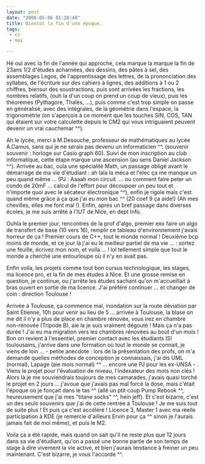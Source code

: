 ```yaml
---
layout: post
date: "2008-05-06 01:20:40"
title: Bientot la fin d'une époque.
tags:
 - cv
 - moi

---
```


Hé oui avec la fin de l'année qui approche, cela marque la marque la fin de 23ans 1/2 d'études acharnées, des dessins, des pâtes à sel, des assemblages Legos, de l'apprentissage des lettres, de la prononciation des syllabes, de l'écriture sur des cahiers à lignes, des additions à 1 ou 2 chiffres, biensur des soustractions, puis sont arrivées les fractions, les nombres relatifs, (ouh la d'un coup on prend un coup de vieux), puis les théorèmes (Pythagore, Thalès, ...), puis comme c'est trop simple on passe en généralisé, avec des intégrales, de la géométrie dans l'espace, la trigonométrie (on s'aperçois à ce moment que les touches SIN, COS, TAN qui étaient sur votre calculette depuis le CM2 qui vous intriguaient peuvent devenir un vrai cauchemar ^^).

Ah le lycée, merci à M.Desouche, professeur de mathématiques au lycée A.Camus, sans qui je ne serais pas devenu un informaticien ^^. (souvenir souvenir : horloge sur Casio graph 60). Suivi de mon inscription au club informatique, cette étape marque une ascension (au sens Daniel Jackson ^^).
Arrivée au bac, oula une spécialité Math, un passage obligé avant le démarrage de ma vie d'étudiant : ah lala la méca et l'elec ça me manque un peu quand même ... (PJ : Aaaah mon circuit .... ou comment faire peter un condo de 20mF ... calcul de l'effort pour découpoer un peu tout et n'importe quoi avec le sécateur électronique ^^), enfin je rigole mais c'est quand même grâce à ça que j'ai eu mon bac ^^ (20 coef 9 ça aide!) (Ah mes chevilles, elles me font mal !). Enfin, après un bref passage dans diverses écoles, je me suis arrêté à l'IUT de Nice, en dept Info.

Ouhla le premier jour, rencontres de la prof d'algo, premier exo faire un algo de transfert de base (10 vers 16), remplir ce tableau d'environnement j'avais horreur de ça ! Premier cours de C++, tout le monde normal ! Deuxième bcp moins de monde, et ce jour là j'ai eu le meilleur partiel de ma vie ... : sortez une feuille, écrivez mon nom, et voila ... ! lol tellement simple que tout le monde a cherché une entourloupe où il n'y en avait pas.

Enfin voila, les projets comme tout bon cursus technologique, les stages, ma licence pro, et la fin de mes études à Nice. Et une grosse remise en question, je continue, ou j'arrête les études sachant qu'on m'accueillait à bras ouvert en sortie de ma licence.
J'ai préféré continuer ... et changer de coin : direction Toulouse !

Arrivée à Toulouse, ça commence mal, inondation sur la route déviation par Saint Étienne, 10h pour venir au lieu de 5 ... arrivée à Toulouse, la blase on me dit il n'y a plus de place en chambre rénovée, vous irez en chambre non-rénovée (Tripode B), aie la je suis vraiment dégouté ! Mais ça n'a pas durée ! J'ai eu ma migration vers les chambres rénovées au bout d'un mois !
Bon on revient à l'essentiel, premier contact avec les étudiants ISI toulousains, j'arrive dans une formation où tout le monde se connait, je viens de loin ... - petite anecdote : lors de la présentation des profs, on m'a demandé quelles méthodes de conception je connaissais, j'ai dis UML (normal), Lapage (aie mois normal) ^^ ... encore une PJ pour les ex-UNSA - . Viens le projet pour l'évaluation de niveau, l'indexateur des mots non clés ! Alors là je me souviendrais toujours de mes camarades, j'avais quasi torché le projet en 2 jours ... j'avoue que j'avais pas mal forcé la dose, mais c'était l'époque où je fonçait dans le tas ^^ (allé un ptit coup Pump Rebook ^^, heureusement que j'ai mes "titane socks" ^^, hein jeff).
Et c'est bizarre, c'est un des seuls souvenirs que j'ai de cette rentrée à Toulouse ! Je me suis tout de suite plus ! Et puis ça c'est accéléré ! Licence 3, Master 1 avec ma réelle participation à KDE (je remercie d'ailleurs Ervin pour ça ^^ sinon je l'aurais jamais fait de moi même), et puis le M2.

Voila ça a été rapide, mais quand on sait qu'il ne reste plus que 12 jours dans sa vie d'étudiant, qu'on a passé une bonne partie de son temps de stage à dire vivement la vie active, et bien j'aurais tendance à freiner un peu maintenant. C'est bizarre, je vous l'accorde ^^.
